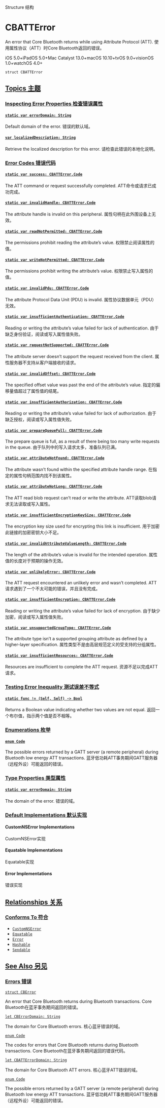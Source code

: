 Structure 结构

# CBATTError

An error that Core Bluetooth returns while using Attribute Protocol (ATT).
使用属性协议（ATT）时Core Bluetooth返回的错误。

iOS 5.0+iPadOS 5.0+Mac Catalyst 13.0+macOS 10.10+tvOS 9.0+visionOS 1.0+watchOS 4.0+

```
struct CBATTError
```



## [Topics 主题](https://developer.apple.com/documentation/corebluetooth/cbatterror-swift.struct#topics)

### [Inspecting Error Properties 检查错误属性](https://developer.apple.com/documentation/corebluetooth/cbatterror-swift.struct#Inspecting-Error-Properties)

#### [`static var errorDomain: String`](https://developer.apple.com/documentation/corebluetooth/cbatterror-swift.struct/errordomain-43w9o)

Default domain of the error.
错误的默认域。



#### [`var localizedDescription: String`](https://developer.apple.com/documentation/corebluetooth/cbatterror-swift.struct/localizeddescription)

Retrieve the localized description for this error.
请检查此错误的本地化说明。



### [Error Codes 错误代码](https://developer.apple.com/documentation/corebluetooth/cbatterror-swift.struct#Error-Codes)

#### [`static var success: CBATTError.Code`](https://developer.apple.com/documentation/corebluetooth/cbatterror-swift.struct/success)

The ATT command or request successfully completed.
ATT命令或请求已成功完成。



#### [`static var invalidHandle: CBATTError.Code`](https://developer.apple.com/documentation/corebluetooth/cbatterror-swift.struct/invalidhandle)

The attribute handle is invalid on this peripheral.
属性句柄在此外围设备上无效。



#### [`static var readNotPermitted: CBATTError.Code`](https://developer.apple.com/documentation/corebluetooth/cbatterror-swift.struct/readnotpermitted)

The permissions prohibit reading the attribute’s value.
权限禁止阅读属性的值。



#### [`static var writeNotPermitted: CBATTError.Code`](https://developer.apple.com/documentation/corebluetooth/cbatterror-swift.struct/writenotpermitted)

The permissions prohibit writing the attribute’s value.
权限禁止写入属性的值。



#### [`static var invalidPdu: CBATTError.Code`](https://developer.apple.com/documentation/corebluetooth/cbatterror-swift.struct/invalidpdu)

The attribute Protocol Data Unit (PDU) is invalid.
属性协议数据单元（PDU）无效。



#### [`static var insufficientAuthentication: CBATTError.Code`](https://developer.apple.com/documentation/corebluetooth/cbatterror-swift.struct/insufficientauthentication)

Reading or writing the attribute’s value failed for lack of authentication.
由于缺乏身份验证，阅读或写入属性值失败。



#### [`static var requestNotSupported: CBATTError.Code`](https://developer.apple.com/documentation/corebluetooth/cbatterror-swift.struct/requestnotsupported)

The attribute server doesn’t support the request received from the client.
属性服务器不支持从客户端接收的请求。



#### [`static var invalidOffset: CBATTError.Code`](https://developer.apple.com/documentation/corebluetooth/cbatterror-swift.struct/invalidoffset)

The specified offset value was past the end of the attribute’s value.
指定的偏移量值超过了属性值的结尾。



#### [`static var insufficientAuthorization: CBATTError.Code`](https://developer.apple.com/documentation/corebluetooth/cbatterror-swift.struct/insufficientauthorization)

Reading or writing the attribute’s value failed for lack of authorization.
由于缺乏授权，阅读或写入属性值失败。



#### [`static var prepareQueueFull: CBATTError.Code`](https://developer.apple.com/documentation/corebluetooth/cbatterror-swift.struct/preparequeuefull)

The prepare queue is full, as a result of there being too many write requests in the queue.
由于队列中的写入请求太多，准备队列已满。



#### [`static var attributeNotFound: CBATTError.Code`](https://developer.apple.com/documentation/corebluetooth/cbatterror-swift.struct/attributenotfound)

The attribute wasn’t found within the specified attribute handle range.
在指定的属性句柄范围内找不到该属性。



#### [`static var attributeNotLong: CBATTError.Code`](https://developer.apple.com/documentation/corebluetooth/cbatterror-swift.struct/attributenotlong)

The ATT read blob request can’t read or write the attribute.
ATT读取blob请求无法读取或写入属性。



#### [`static var insufficientEncryptionKeySize: CBATTError.Code`](https://developer.apple.com/documentation/corebluetooth/cbatterror-swift.struct/insufficientencryptionkeysize)

The encryption key size used for encrypting this link is insufficient.
用于加密此链接的加密密钥大小不足。



#### [`static var invalidAttributeValueLength: CBATTError.Code`](https://developer.apple.com/documentation/corebluetooth/cbatterror-swift.struct/invalidattributevaluelength)

The length of the attribute’s value is invalid for the intended operation.
属性值的长度对于预期的操作无效。



#### [`static var unlikelyError: CBATTError.Code`](https://developer.apple.com/documentation/corebluetooth/cbatterror-swift.struct/unlikelyerror)

The ATT request encountered an unlikely error and wasn’t completed.
ATT请求遇到了一个不太可能的错误，并且没有完成。



#### [`static var insufficientEncryption: CBATTError.Code`](https://developer.apple.com/documentation/corebluetooth/cbatterror-swift.struct/insufficientencryption)

Reading or writing the attribute’s value failed for lack of encryption.
由于缺少加密，阅读或写入属性值失败。



#### [`static var unsupportedGroupType: CBATTError.Code`](https://developer.apple.com/documentation/corebluetooth/cbatterror-swift.struct/unsupportedgrouptype)

The attribute type isn’t a supported grouping attribute as defined by a higher-layer specification.
属性类型不是由高层规范定义的受支持的分组属性。



#### [`static var insufficientResources: CBATTError.Code`](https://developer.apple.com/documentation/corebluetooth/cbatterror-swift.struct/insufficientresources)

Resources are insufficient to complete the ATT request.
资源不足以完成ATT请求。



### [Testing Error Inequality 测试误差不等式](https://developer.apple.com/documentation/corebluetooth/cbatterror-swift.struct#Testing-Error-Inequality)

#### [`static func != (Self, Self) -> Bool`](https://developer.apple.com/documentation/corebluetooth/cbatterror-swift.struct/!=(_:_:))

Returns a Boolean value indicating whether two values are not equal.
返回一个布尔值，指示两个值是否不相等。



### [Enumerations 枚举](https://developer.apple.com/documentation/corebluetooth/cbatterror-swift.struct#Enumerations)

#### [`enum Code`](https://developer.apple.com/documentation/corebluetooth/cbatterror-swift.struct/code)

The possible errors returned by a GATT server (a remote peripheral) during Bluetooth low energy ATT transactions.
蓝牙低功耗ATT事务期间GATT服务器（远程外设）可能返回的错误。



### [Type Properties 类型属性](https://developer.apple.com/documentation/corebluetooth/cbatterror-swift.struct#Type-Properties)

#### [`static var errorDomain: String`](https://developer.apple.com/documentation/corebluetooth/cbatterror-swift.struct/errordomain-60uli)

The domain of the error.
错误的域。



### [Default Implementations 默认实现](https://developer.apple.com/documentation/corebluetooth/cbatterror-swift.struct#Default-Implementations)

#### CustomNSError Implementations

CustomNSError实现



#### Equatable Implementations

Equatable实现



#### Error Implementations 

错误实现



## [Relationships 关系](https://developer.apple.com/documentation/corebluetooth/cbatterror-swift.struct#relationships)

### [Conforms To 符合](https://developer.apple.com/documentation/corebluetooth/cbatterror-swift.struct#conforms-to)

- [`CustomNSError`](https://developer.apple.com/documentation/foundation/customnserror)
- [`Equatable`](https://developer.apple.com/documentation/Swift/Equatable)
- [`Error`](https://developer.apple.com/documentation/Swift/Error)
- [`Hashable`](https://developer.apple.com/documentation/Swift/Hashable)
- [`Sendable`](https://developer.apple.com/documentation/Swift/Sendable)



## [See Also 另见](https://developer.apple.com/documentation/corebluetooth/cbatterror-swift.struct#see-also)

### [Errors 错误](https://developer.apple.com/documentation/corebluetooth/cbatterror-swift.struct#Errors)

[`struct CBError`](https://developer.apple.com/documentation/corebluetooth/cberror-swift.struct)

An error that Core Bluetooth returns during Bluetooth transactions.
Core Bluetooth在蓝牙事务期间返回的错误。

[`let CBErrorDomain: String`](https://developer.apple.com/documentation/corebluetooth/cberrordomain)

The domain for Core Bluetooth errors.
核心蓝牙错误的域。

[`enum Code`](https://developer.apple.com/documentation/corebluetooth/cberror-swift.struct/code)

The codes for errors that Core Bluetooth returns during Bluetooth transactions.
Core Bluetooth在蓝牙事务期间返回的错误代码。

[`let CBATTErrorDomain: String`](https://developer.apple.com/documentation/corebluetooth/cbatterrordomain)

The domain for Core Bluetooth ATT errors.
核心蓝牙ATT错误的域。

[`enum Code`](https://developer.apple.com/documentation/corebluetooth/cbatterror-swift.struct/code)

The possible errors returned by a GATT server (a remote peripheral) during Bluetooth low energy ATT transactions.
蓝牙低功耗ATT事务期间GATT服务器（远程外设）可能返回的错误。
